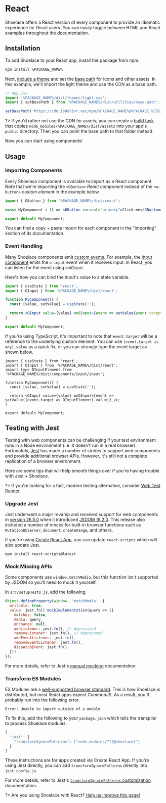 # React

Shoelace offers a React version of every component to provide an idiomatic experience for React users. You can easily toggle between HTML and React examples throughout the documentation.

## Installation

To add Shoelace to your React app, install the package from npm.

```bash
npm install %PACKAGE_NAME%
```

Next, [include a theme](/getting-started/themes) and set the [base path](/getting-started/installation#setting-the-base-path) for icons and other assets. In this example, we'll import the light theme and use the CDN as a base path.

```jsx
// App.jsx
import '%PACKAGE_NAME%/dist/themes/light.css';
import { setBasePath } from '%PACKAGE_NAME%/dist/utilities/base-path';

setBasePath('https://cdn.jsdelivr.net/npm/%PACKAGE_NAME%@%PACKAGE_VERSION%/dist/');
```

?> If you'd rather not use the CDN for assets, you can create a [build task](https://webpack.js.org/plugins/copy-webpack-plugin/) that copies `node_modules/%PACKAGE_NAME%/dist/assets` into your app's `public` directory. Then you can point the base path to that folder instead.

Now you can start using components!

## Usage

### Importing Components

Every Shoelace component is available to import as a React component. Note that we're importing the `<OButton>` _React component_ instead of the `<o-button>` _custom element_ in the example below.

```jsx
import { OButton } from '%PACKAGE_NAME%/dist/react';

const MyComponent = () => <OButton variant="primary">Click me</OButton>;

export default MyComponent;
```

You can find a copy + paste import for each component in the "importing" section of its documentation.

### Event Handling

Many Shoelace components emit [custom events](https://developer.mozilla.org/en-US/docs/Web/API/CustomEvent). For example, the [input component](/components/input) emits the `o-input` event when it receives input. In React, you can listen for the event using `onOInput`.

Here's how you can bind the input's value to a state variable.

```jsx
import { useState } from 'react';
import { OInput } from '%PACKAGE_NAME%/dist/react';

function MyComponent() {
  const [value, setValue] = useState('');

  return <OInput value={value} onOInput={event => setValue(event.target.value)} />;
}

export default MyComponent;
```

If you're using TypeScript, it's important to note that `event.target` will be a reference to the underlying custom element. You can use `(event.target as any).value` as a quick fix, or you can strongly type the event target as shown below.

```tsx
import { useState } from 'react';
import { OInput } from '%PACKAGE_NAME%/dist/react';
import type OInputElement from '%PACKAGE_NAME%/dist/components/input/input';

function MyComponent() {
  const [value, setValue] = useState('');

  return <OInput value={value} onOInput={event => setValue((event.target as OInputElement).value)} />;
}

export default MyComponent;
```

## Testing with Jest

Testing with web components can be challenging if your test environment runs in a Node environment (i.e. it doesn't run in a real browser). Fortunately, [Jest](https://jestjs.io/) has made a number of strides to support web components and provide additional browser APIs. However, it's still not a complete replication of a browser environment.

Here are some tips that will help smooth things over if you're having trouble with Jest + Shoelace.

?> If you're looking for a fast, modern testing alternative, consider [Web Test Runner](https://modern-web.dev/docs/test-runner/overview/).

### Upgrade Jest

Jest underwent a major revamp and received support for web components in [version 26.5.0](https://github.com/facebook/jest/blob/main/CHANGELOG.md#2650) when it introduced [JSDOM 16.2.0](https://github.com/jsdom/jsdom/blob/master/Changelog.md#1620). This release also included a number of mocks for built-in browser functions such as `MutationObserver`, `document.createRange`, and others.

If you're using [Create React App](https://reactjs.org/docs/create-a-new-react-app.html#create-react-app), you can update `react-scripts` which will also update Jest.

```
npm install react-scripts@latest
```

### Mock Missing APIs

Some components use `window.matchMedia`, but this function isn't supported by JSDOM so you'll need to mock it yourself.

In `src/setupTests.js`, add the following.

```js
Object.defineProperty(window, 'matchMedia', {
  writable: true,
  value: jest.fn().mockImplementation(query => ({
    matches: false,
    media: query,
    onchange: null,
    addListener: jest.fn(), // deprecated
    removeListener: jest.fn(), // deprecated
    addEventListener: jest.fn(),
    removeEventListener: jest.fn(),
    dispatchEvent: jest.fn()
  }))
});
```

For more details, refer to Jest's [manual mocking](https://jestjs.io/docs/manual-mocks#mocking-methods-which-are-not-implemented-in-jsdom) documentation.

### Transform ES Modules

ES Modules are a [well-supported browser standard](https://hacks.mozilla.org/2018/03/es-modules-a-cartoon-deep-dive/). This is how Shoelace is distributed, but most React apps expect CommonJS. As a result, you'll probably run into the following error.

```
Error: Unable to import outside of a module
```

To fix this, add the following to your `package.json` which tells the transpiler to process Shoelace modules.

```js
{
  "jest": {
    "transformIgnorePatterns": ["node_modules/?!(@shoelace)"]
  }
}
```

These instructions are for apps created via Create React App. If you're using Jest directly, you can add `transformIgnorePatterns` directly into `jest.config.js`.

For more details, refer to Jest's [`transformIgnorePatterns` customization](https://jestjs.io/docs/tutorial-react-native#transformignorepatterns-customization) documentation.

?> Are you using Shoelace with React? [Help us improve this page!](%REPO_URL%/blob/next/docs/frameworks/react.md)
